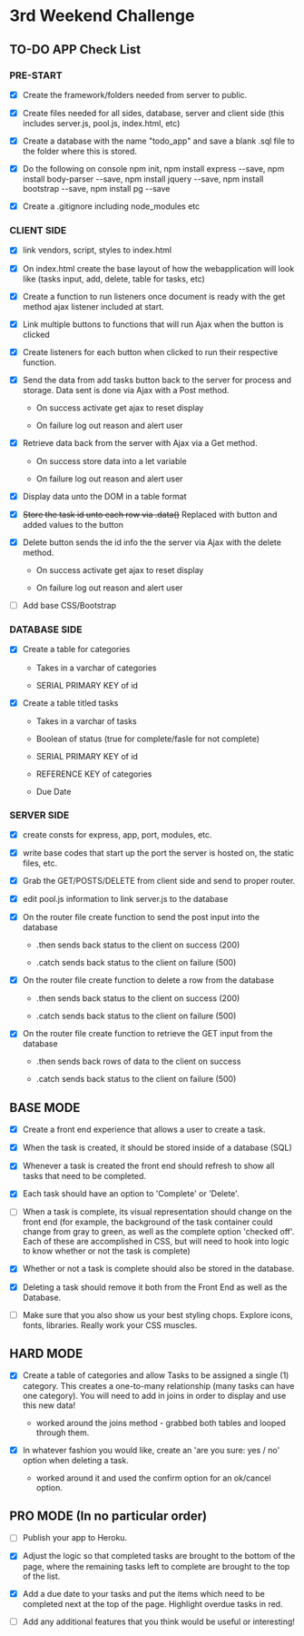 # 3rd Weekend Challenge

## TO-DO APP Check List

### PRE-START


- [x] Create the framework/folders needed from server to public. 

- [x] Create files needed for all sides, database, server and client side (this includes server.js, pool.js, index.html, etc)

- [x] Create a database with the name "todo_app" and save a blank .sql file to the folder where this is stored. 

- [x] Do the following on console npm init, npm install express --save, npm install body-parser --save, npm install jquery --save, npm install bootstrap --save, npm install pg --save

- [x] Create a .gitignore including node_modules etc


### CLIENT SIDE

- [x] link vendors, script, styles to index.html

- [x] On index.html create the base layout of how the webapplication will look like (tasks input, add, delete, table for tasks, etc)

- [x] Create a function to run listeners once document is ready with the get method ajax listener included at start.  

- [x] Link multiple buttons to functions that will run Ajax when the button is clicked

- [x] Create listeners for each button when clicked to run their respective function.

- [x] Send the data from add tasks button back to the server for process and storage. Data sent is done via Ajax with a Post method. 

    - On success activate get ajax to reset display
    
    - On failure log out reason and alert user 

- [x] Retrieve data back from the server with Ajax via a Get method.

    - On success store data into a let variable 
    
    - On failure log out reason and alert user 

- [x] Display data unto the DOM in a table format 

- [x] ~~Store the task id unto each row via .data()~~ Replaced with button and added values to the button

- [x] Delete button sends the id info the the server via Ajax with the delete method. 

    - On success activate get ajax to reset display
    
    - On failure log out reason and alert user 

- [ ] Add base CSS/Bootstrap


### DATABASE SIDE 


- [x] Create a table for categories

    - Takes in a varchar of categories

    - SERIAL PRIMARY KEY of id

- [x] Create a table titled tasks

    - Takes in a varchar of tasks
    
    - Boolean of status (true for complete/fasle for not complete)

    - SERIAL PRIMARY KEY of id

    - REFERENCE KEY of categories

    - Due Date 


### SERVER SIDE 


- [x] create consts for express, app, port, modules, etc. 

- [x] write base codes that start up the port the server is hosted on, the static files, etc. 

- [x] Grab the GET/POSTS/DELETE from client side and send to proper router. 

- [x] edit pool.js information to link server.js to the database 

- [x] On the router file create function to send the post input into the database 

    - .then sends back status to the client on success (200)
    
    - .catch sends back status to the client on failure (500)

- [x] On the router file create function to delete a row from the database 

    - .then sends back status to the client on success (200)
    
    - .catch sends back status to the client on failure (500)
    
- [x] On the router file create function to retrieve the GET input from the database 

    - .then sends back rows of data to the client on success

    - .catch sends back status to the client on failure (500)


## BASE MODE

- [x] Create a front end experience that allows a user to create a task.

- [x] When the task is created, it should be stored inside of a database (SQL)

- [x] Whenever a task is created the front end should refresh to show all tasks that need to be completed.

- [x] Each task should have an option to 'Complete' or 'Delete'.

- [ ] When a task is complete, its visual representation should change on the front end (for example, the background of the task container could change from gray to green, as well as the complete option 'checked off'. Each of these are accomplished in CSS, but will need to hook into logic to know whether or not the task is complete)

- [x] Whether or not a task is complete should also be stored in the database.

- [x] Deleting a task should remove it both from the Front End as well as the Database.

- [ ] Make sure that you also show us your best styling chops. Explore icons, fonts, libraries. Really work your CSS muscles.

## HARD MODE

- [x] Create a table of categories and allow Tasks to be assigned a single (1) category. This creates a one-to-many relationship (many tasks can have one category). You will need to add in joins in order to display and use this new data! 

    - worked around the joins method - grabbed both tables and looped through them.

- [x] In whatever fashion you would like, create an 'are you sure: yes / no' option when deleting a task.

    - worked around it and used the confirm option for an ok/cancel option.

## PRO MODE (In no particular order)

- [ ] Publish your app to Heroku.

- [x] Adjust the logic so that completed tasks are brought to the bottom of the page, where the remaining tasks left to complete are brought to the top of the list.

- [x] Add a due date to your tasks and put the items which need to be completed next at the top of the page. Highlight overdue tasks in red.

- [ ] Add any additional features that you think would be useful or interesting!
